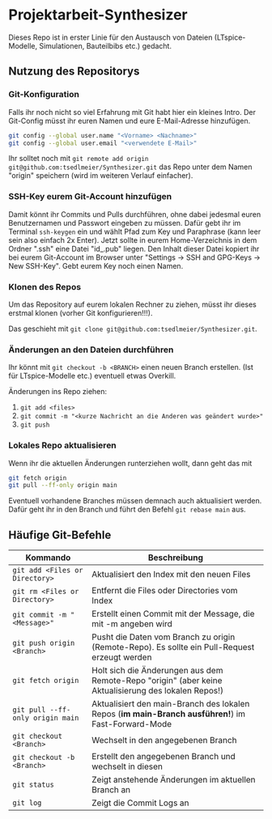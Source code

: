 # Projektarbeit-Synthesizer

Dieses Repo ist in erster Linie für den Austausch von Dateien (LTspice-Modelle, Simulationen, Bauteilbibs etc.) gedacht.

## Nutzung des Repositorys

### Git-Konfiguration

Falls ihr noch nicht so viel Erfahrung mit Git habt hier ein kleines Intro.
Der Git-Config müsst ihr euren Namen und eure E-Mail-Adresse hinzufügen.

```bash
git config --global user.name "<Vorname> <Nachname>"
git config --global user.email "<verwendete E-Mail>"
```

Ihr solltet noch mit `git remote add origin git@github.com:tsedlmeier/Synthesizer.git` das Repo
unter dem Namen "origin" speichern (wird im weiteren Verlauf einfacher).

### SSH-Key eurem Git-Account hinzufügen

Damit könnt ihr Commits und Pulls durchführen, ohne dabei jedesmal euren Benutzernamen und Passwort
eingeben zu müssen. Dafür gebt ihr im Terminal `ssh-keygen` ein und wählt Pfad zum Key und Paraphrase (kann leer sein also einfach 2x Enter).
Jetzt sollte in eurem Home-Verzeichnis in dem Ordner ".ssh" eine Datei "id_<NAME>.pub" liegen. Den Inhalt
dieser Datei kopiert ihr bei eurem Git-Account im Browser unter "Settings -> SSH and GPG-Keys -> New
SSH-Key". Gebt eurem Key noch einen Namen.

### Klonen des Repos

Um das Repository auf eurem lokalen Rechner zu ziehen, müsst ihr dieses erstmal klonen (vorher Git konfigurieren!!!).

Das geschieht mit `git clone git@github.com:tsedlmeier/Synthesizer.git`.

### Änderungen an den Dateien durchführen

Ihr könnt mit `git checkout -b <BRANCH>` einen neuen Branch erstellen. (Ist für LTspice-Modelle etc.) eventuell etwas Overkill.

Änderungen ins Repo ziehen:

1. `git add <files>` 
2. `git commit -m "<kurze Nachricht an die Anderen was geändert wurde>"`
3. `git push`

### Lokales Repo aktualisieren

Wenn ihr die aktuellen Änderungen runterziehen wollt, dann geht das mit

```bash
git fetch origin
git pull --ff-only origin main
```

Eventuell vorhandene Branches müssen demnach auch aktualisiert werden. Dafür geht ihr in den Branch
und führt den Befehl `git rebase main` aus.

## Häufige Git-Befehle

|Kommando|Beschreibung|
|--------|------------|
|`git add <Files or Directory>`|Aktualisiert den Index mit den neuen Files|
|`git rm <Files or Directory>`|Entfernt die Files oder Directories vom Index|
|`git commit -m "<Message>"`|Erstellt einen Commit mit der Message, die mit -m angeben wird|
|`git push origin <Branch>`|Pusht die Daten vom Branch zu origin (Remote-Repo). Es sollte ein Pull-Request erzeugt werden|
|`git fetch origin`|Holt sich die Änderungen aus dem Remote-Repo "origin" (aber keine Aktualisierung des lokalen Repos!)|
|`git pull --ff-only origin main`|Aktualisiert den main-Branch des lokalen Repos (**im main-Branch ausführen!**) im Fast-Forward-Mode|
|`git checkout <Branch>`|Wechselt in den angegebenen Branch|
|`git checkout -b <Branch>`|Erstellt den angegebenen Branch und wechselt in diesen|
|`git status`|Zeigt anstehende Änderungen im aktuellen Branch an|
|`git log`|Zeigt die Commit Logs an|


